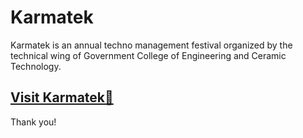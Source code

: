 # Karmatek
Karmatek is an annual techno management festival organized by the technical wing of Government College of Engineering and Ceramic Technology.
## [Visit Karmatek📡](https://tan-theta.github.io/KarmaTek-2k17/)
Thank you!
